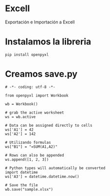 # Excell
Exportación e Importación a Excell

# Instalamos la libreria
```
pip install openpyxl

```

# Creamos save.py
```
# -*- coding: utf-8 -*-

from openpyxl import Workbook

wb = Workbook()

# grab the active worksheet
ws = wb.active

# Data can be assigned directly to cells
ws['A1'] = 42
ws['A2'] = 142

# Utilizando formulas
ws["B1"] = "=SUM(A1,A2)"

# Rows can also be appended
ws.append([1, 2, 3])

# Python types will automatically be converted
import datetime
ws['A3'] = datetime.datetime.now()

# Save the file
wb.save("sample.xlsx")
```
